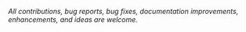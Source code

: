 *All contributions, bug reports, bug fixes, documentation improvements, enhancements, and ideas are welcome.*
